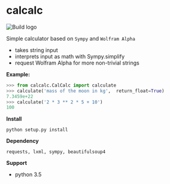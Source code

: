 calcalc
=======

![Build logo](https://travis-ci.org/YuguangTong/CalCalc.svg?branch=master)

Simple calculator based on `Sympy` and `Wolfram Alpha`
- takes string input
- interprets input as math with Sympy.simplify
- request Wolfram Alpha for more non-trivial strings

**Example:**
``` python
>>> from calcalc.CalCalc import calculate
>>> calculate('mass of the moon in kg',  return_float=True)
7.3459e+22
>>> calculate('2 * 3 ** 2 * 5 + 10')
100
```
**Install**
```
python setup.py install
```
**Dependency**
```
requests, lxml, sympy, beautifulsoup4
```
**Support**
- python 3.5
